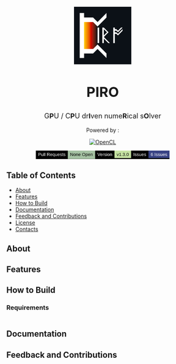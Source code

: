 <p align="center">
 <img width="150px" src="./pics/PIRO_logo_compressed.png" align="center" alt="PIRO Readme" />
 <h2 align="center" style="font-size: 36px;">PIRO</h2>
 <p align="center" style="font-size: 18px;">G<b>P</b>U / C<b>P</b>U dr<b>I</b>ven nume<b>R</b>ical s<b>O</b>lver</p>
 <p align="center">Powered by :</p>

<p align="center">
    <a href="https://www.khronos.org/opencl/">
        <img width="110px" src="https://upload.wikimedia.org/wikipedia/commons/4/4d/OpenCL_logo.svg" alt="OpenCL"/>
    </a>
</p>

<p align="center">
 <img width="350px" src="./pics/Readme_status.png" align="center" alt="PIRO Readme" />
</p>
<h2> </h2>

## Table of Contents
- [About](#-about)
- [Features](#-certification)
- [How to Build](#-how-to-build)
- [Documentation](#-documentation)
- [Feedback and Contributions](#-feedback-and-contributions)
- [License](#-license)
- [Contacts](#%EF%B8%8F-contacts)

## About 
## Features 
## How to Build
### Requirements
```shell
```
## Documentation
## Feedback and Contributions
